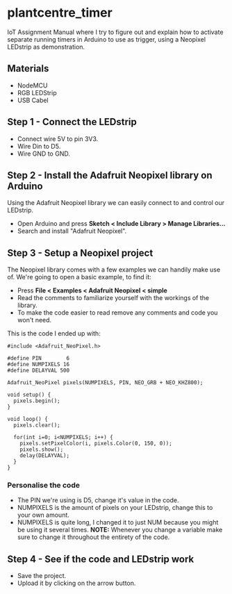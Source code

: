 # plantcentre_timer
IoT Assignment Manual where I try to figure out and explain how to activate separate running timers in Arduino to use as trigger, using a Neopixel LEDstrip as demonstration.

## Materials
* NodeMCU
* RGB LEDStrip
* USB Cabel

## Step 1 - Connect the LEDstrip
- Connect wire 5V to pin 3V3.
- Wire Din to D5.
- Wire GND to GND.

## Step 2 - Install the Adafruit Neopixel library on Arduino
Using the Adafruit Neopixel library we can easily connect to and control our LEDstrip.

- Open Arduino and press **Sketch < Include Library > Manage Libraries...**
- Search and install "Adafruit Neopixel".

## Step 3 - Setup a Neopixel project
The Neopixel library comes with a few examples we can handily make use of.
We're going to open a basic example, to find it:

- Press **File < Examples < Adafruit Neopixel < simple**
- Read the comments to familiarize yourself with the workings of the library.
- To make the code easier to read remove any comments and code you won't need.

This is the code I ended up with:
```
#include <Adafruit_NeoPixel.h>

#define PIN        6 
#define NUMPIXELS 16 
#define DELAYVAL 500

Adafruit_NeoPixel pixels(NUMPIXELS, PIN, NEO_GRB + NEO_KHZ800);

void setup() {
  pixels.begin(); 
}

void loop() {
  pixels.clear(); 

  for(int i=0; i<NUMPIXELS; i++) { 
    pixels.setPixelColor(i, pixels.Color(0, 150, 0));
    pixels.show(); 
    delay(DELAYVAL);
  }
}
```
### Personalise the code
- The PIN we're using is D5, change it's value in the code.
- NUMPIXELS is the amount of pixels on your LEDstrip, change this to your own amount.
- NUMPIXELS is quite long, I changed it to just NUM because you might be using it several times. 
**NOTE:** Whenever you change a variable make sure to change it throughout the entirety of the code.

## Step 4 - See if the code and LEDstrip work
- Save the project.
- Upload it by clicking on the arrow button.
